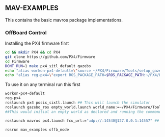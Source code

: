 ## MAV-EXAMPLES
This contains the basic mavros package implementations.
### OffBoard Control
Installing the PX4 firmware first
``` bash
cd && mkdir PX4 && cd PX4
git clone https://github.com/PX4/Firmware
cd Firmware
DONT_RUN=1 make px4_sitl_default gazebo 
echo "alias workon-px4-default=\"source ~/PX4/Firmware/Tools/setup_gazebo.bash ~/PX4/Firmware ~/PX4/Firmware/build/px4_sitl_default\"" >> ~/.bashrc
echo "alias reg-px4=\"export ROS_PACKAGE_PATH=$ROS_PACKAGE_PATH:~/PX4/Firmware:~/PX4/Firmware/Tools/sitl_gazebo\"" >> ~/.bashrc
```
To use it on any terminal run this first
``` bash
workon-px4-default
reg-px4
roslaunch px4 posix_sixtl.launch ## This will launch the simulator
roslaunch gazebo_ros empty_world.launch world_name:=~/PX4/Firmware/Tools/sitl_gazebo/worlds/iris.world 
##This would initial an empty world as declared and running the command above it you will spawn the quad

roslaunch mavros px4.launch fcu_url:="udp://:14540@127.0.0.1:14557" ## THis will launch a mavlink between the PX4 Firmware and the ROS Core server

rosrun mav_examples offb_node
```

